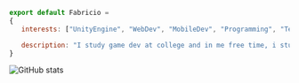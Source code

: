 ```js
export default Fabricio = 
{
   interests: ["UnityEngine", "WebDev", "MobileDev", "Programming", "Technology"],

   description: "I study game dev at college and in me free time, i study web and mobile development, currently I'm focusing on React, React Native and TypeScript."
}
```
![GitHub stats](https://github-readme-stats.vercel.app/api?username=CharalambosIoannou&show_icons=true&theme=tokyonight)
